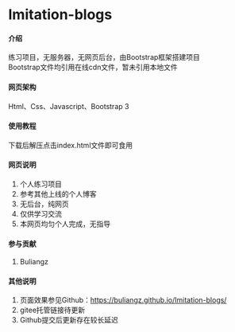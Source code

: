 # Imitation-blogs

#### 介绍

练习项目，无服务器，无网页后台，由Bootstrap框架搭建项目  
Bootstrap文件均引用在线cdn文件，暂未引用本地文件

#### 网页架构

Html、Css、Javascript、Bootstrap 3 


#### 使用教程

下载后解压点击index.html文件即可食用

#### 网页说明

1.  个人练习项目
2.  参考其他上线的个人博客
3.  无后台，纯网页
4.  仅供学习交流
5.  本网页均匀个人完成，无指导

#### 参与贡献

1. Buliangz 


#### 其他说明

1.  页面效果参见Github：https://buliangz.github.io/Imitation-blogs/
2.  gitee托管链接待更新
3.  Github提交后更新存在较长延迟
